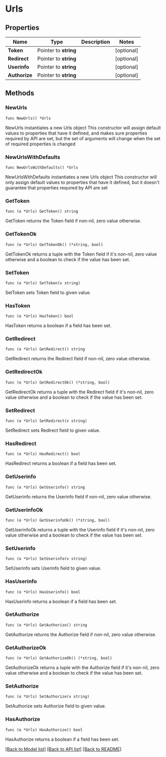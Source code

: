 # Urls

## Properties

Name | Type | Description | Notes
------------ | ------------- | ------------- | -------------
**Token** | Pointer to **string** |  | [optional] 
**Redirect** | Pointer to **string** |  | [optional] 
**Userinfo** | Pointer to **string** |  | [optional] 
**Authorize** | Pointer to **string** |  | [optional] 

## Methods

### NewUrls

`func NewUrls() *Urls`

NewUrls instantiates a new Urls object
This constructor will assign default values to properties that have it defined,
and makes sure properties required by API are set, but the set of arguments
will change when the set of required properties is changed

### NewUrlsWithDefaults

`func NewUrlsWithDefaults() *Urls`

NewUrlsWithDefaults instantiates a new Urls object
This constructor will only assign default values to properties that have it defined,
but it doesn't guarantee that properties required by API are set

### GetToken

`func (o *Urls) GetToken() string`

GetToken returns the Token field if non-nil, zero value otherwise.

### GetTokenOk

`func (o *Urls) GetTokenOk() (*string, bool)`

GetTokenOk returns a tuple with the Token field if it's non-nil, zero value otherwise
and a boolean to check if the value has been set.

### SetToken

`func (o *Urls) SetToken(v string)`

SetToken sets Token field to given value.

### HasToken

`func (o *Urls) HasToken() bool`

HasToken returns a boolean if a field has been set.

### GetRedirect

`func (o *Urls) GetRedirect() string`

GetRedirect returns the Redirect field if non-nil, zero value otherwise.

### GetRedirectOk

`func (o *Urls) GetRedirectOk() (*string, bool)`

GetRedirectOk returns a tuple with the Redirect field if it's non-nil, zero value otherwise
and a boolean to check if the value has been set.

### SetRedirect

`func (o *Urls) SetRedirect(v string)`

SetRedirect sets Redirect field to given value.

### HasRedirect

`func (o *Urls) HasRedirect() bool`

HasRedirect returns a boolean if a field has been set.

### GetUserinfo

`func (o *Urls) GetUserinfo() string`

GetUserinfo returns the Userinfo field if non-nil, zero value otherwise.

### GetUserinfoOk

`func (o *Urls) GetUserinfoOk() (*string, bool)`

GetUserinfoOk returns a tuple with the Userinfo field if it's non-nil, zero value otherwise
and a boolean to check if the value has been set.

### SetUserinfo

`func (o *Urls) SetUserinfo(v string)`

SetUserinfo sets Userinfo field to given value.

### HasUserinfo

`func (o *Urls) HasUserinfo() bool`

HasUserinfo returns a boolean if a field has been set.

### GetAuthorize

`func (o *Urls) GetAuthorize() string`

GetAuthorize returns the Authorize field if non-nil, zero value otherwise.

### GetAuthorizeOk

`func (o *Urls) GetAuthorizeOk() (*string, bool)`

GetAuthorizeOk returns a tuple with the Authorize field if it's non-nil, zero value otherwise
and a boolean to check if the value has been set.

### SetAuthorize

`func (o *Urls) SetAuthorize(v string)`

SetAuthorize sets Authorize field to given value.

### HasAuthorize

`func (o *Urls) HasAuthorize() bool`

HasAuthorize returns a boolean if a field has been set.


[[Back to Model list]](../README.md#documentation-for-models) [[Back to API list]](../README.md#documentation-for-api-endpoints) [[Back to README]](../README.md)


